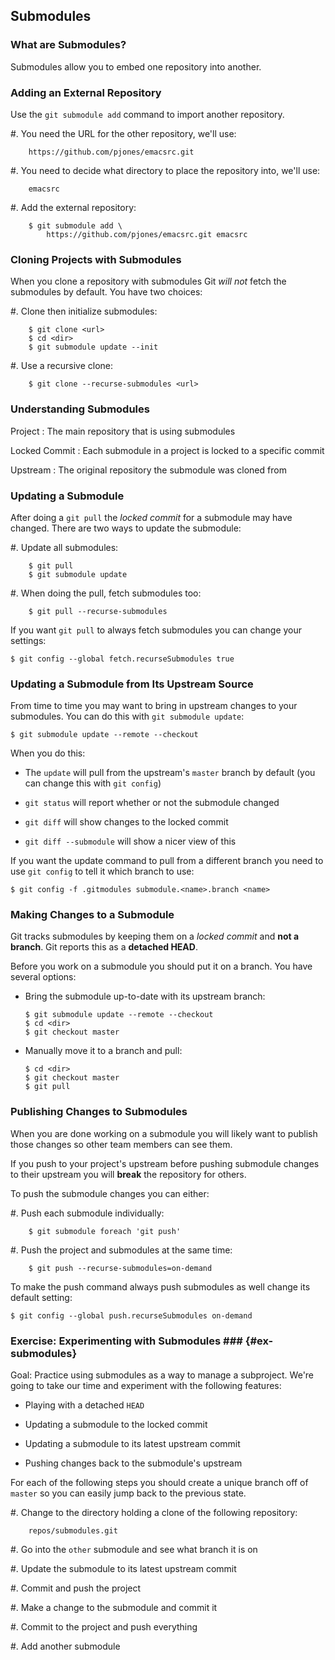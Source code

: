 Submodules
----------

### What are Submodules? ###

<!-- FIXME: Need a diagram here -->

Submodules allow you to embed one repository into another.

### Adding an External Repository ###

Use the `git submodule add` command to import another repository.

  #. You need the URL for the other repository, we'll use:

        https://github.com/pjones/emacsrc.git

  #. You need to decide what directory to place the repository into,
     we'll use:

        emacsrc

  #. Add the external repository:

        $ git submodule add \
            https://github.com/pjones/emacsrc.git emacsrc

<!-- git submodule add -->

### Cloning Projects with Submodules ###

When you clone a repository with submodules Git *will not* fetch the
submodules by default.  You have two choices:

  #. Clone then initialize submodules:

        $ git clone <url>
        $ cd <dir>
        $ git submodule update --init

  #. Use a recursive clone:

        $ git clone --recurse-submodules <url>

### Understanding Submodules ###

<!-- FIXME: Need a diagram -->

Project
  : The main repository that is using submodules

Locked Commit
  : Each submodule in a project is locked to a specific commit

Upstream
  : The original repository the submodule was cloned from

### Updating a Submodule ###

After doing a `git pull` the *locked commit* for a submodule may have
changed.  There are two ways to update the submodule:

  #. Update all submodules:

        $ git pull
        $ git submodule update

  #. When doing the pull, fetch submodules too:

        $ git pull --recurse-submodules

<div class="notes">

If you want `git pull` to always fetch submodules you can change your
settings:

    $ git config --global fetch.recurseSubmodules true

</div>

### Updating a Submodule from Its Upstream Source ###

From time to time you may want to bring in upstream changes to your
submodules.  You can do this with `git submodule update`:

    $ git submodule update --remote --checkout

When you do this:

  * The `update` will pull from the upstream's `master` branch by
    default (you can change this with `git config`)

  * `git status` will report whether or not the submodule changed

  * `git diff` will show changes to the locked commit

  * `git diff --submodule` will show a nicer view of this


<div class="notes">

If you want the update command to pull from a different branch you
need to use `git config` to tell it which branch to use:

    $ git config -f .gitmodules submodule.<name>.branch <name>

</div>

### Making Changes to a Submodule ###

Git tracks submodules by keeping them on a *locked commit* and **not a
branch**.  Git reports this as a **detached HEAD**.

Before you work on a submodule you should put it on a branch.  You
have several options:

  * Bring the submodule up-to-date with its upstream branch:

        $ git submodule update --remote --checkout
        $ cd <dir>
        $ git checkout master

  * Manually move it to a branch and pull:

        $ cd <dir>
        $ git checkout master
        $ git pull

### Publishing Changes to Submodules ###

When you are done working on a submodule you will likely want to
publish those changes so other team members can see them.

If you push to your project's upstream before pushing submodule
changes to their upstream you will **break** the repository for
others.

To push the submodule changes you can either:

  #. Push each submodule individually:

        $ git submodule foreach 'git push'

  #. Push the project and submodules at the same time:

        $ git push --recurse-submodules=on-demand

<div class="notes">

To make the push command always push submodules as well change its
default setting:

    $ git config --global push.recurseSubmodules on-demand

</div>

### Exercise: Experimenting with Submodules ### {#ex-submodules}

<div class="notes">

Goal: Practice using submodules as a way to manage a subproject.
We're going to take our time and experiment with the following
features:

  * Playing with a detached `HEAD`

  * Updating a submodule to the locked commit

  * Updating a submodule to its latest upstream commit

  * Pushing changes back to the submodule's upstream

</div>

For each of the following steps you should create a unique branch off
of `master` so you can easily jump back to the previous state.

  #. Change to the directory holding a clone of the following
     repository:

        repos/submodules.git

  #. Go into the `other` submodule and see what branch it is on

  #. Update the submodule to its latest upstream commit

  #. Commit and push the project

  #. Make a change to the submodule and commit it

  #. Commit to the project and push everything

  #. Add another submodule
